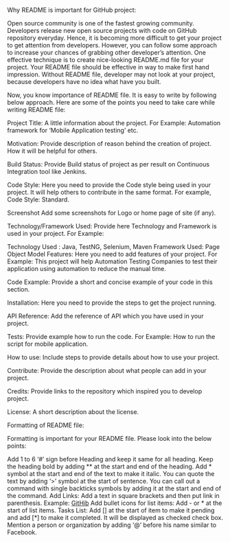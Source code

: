 
Why README is important for GitHub project:

Open source community is one of the fastest growing community. Developers release new open source projects with code on GitHub repository everyday. Hence, it is becoming more difficult to get your project to get attention from developers. However, you can follow some approach to increase your chances of grabbing other developer’s attention. One effective technique is to create nice-looking README.md file for your project. Your README file should be effective in way to make first hand impression. Without README file, developer may not look at your project, because developers have no idea what have you built.

Now, you know importance of README file. It is easy to write by following below approach. Here are some of the points you need to take care while writing README file:

Project Title:
A little information about the project. For Example: Automation framework for ‘Mobile Application testing’ etc.

Motivation:
Provide description of reason behind the creation of project. How it will be helpful for others.

Build Status:
Provide Build status of project as per result on Continuous Integration tool like Jenkins.

Code Style:
Here you need to provide the Code style being used in your project. It will help others to contribute in the same format. For example, Code Style: Standard.

Screenshot
Add some screenshots for Logo or home page of site (if any).

Technology/Framework Used: Provide here Technology and Framework is used in your project. For Example:

Technology Used : Java, TestNG, Selenium, Maven
Framework Used: Page Object Model
Features:
Here you need to add features of your project. For Example: This project will help Automation Testing Companies to test their application using automation to reduce the manual time.

Code Example:
Provide a short and concise example of your code in this section.

Installation:
Here you need to provide the steps to get the project running.

API Reference:
Add the reference of API which you have used in your project.

Tests:
Provide example how to run the code. For Example: How to run the script for mobile application.

How to use:
Include steps to provide details about how to use your project.

Contribute:
Provide the description about what people can add in your project.

Credits:
Provide links to the repository which inspired you to develop project.

License:
A short description about the license.

Formatting of README file:

Formatting is important for your README file. Please look into the below points:

Add 1 to 6 ‘#’ sign before Heading and keep it same for all heading.
Keep the heading bold by adding ** at the start and end of the heading.
Add * symbol at the start and end of the text to make it italic.
You can quote the text by adding ‘>’ symbol at the start of sentence.
You can call out a command with single backticks symbols by adding it at the start and end of the command.
Add Links:
Add a text in square brackets and then put link in parenthesis.
Example: [GitHib](https://www.github.com)
Add bullet icons for list items:
Add - or * at the start of list items.
Tasks List:
Add [] at the start of item to make it pending and add [*] to make it completed. It will be displayed as checked check box.
Mention a person or organization by adding ‘@’ before his name similar to Facebook.
